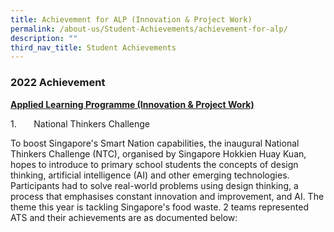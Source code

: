 ```yaml
---
title: Achievement for ALP (Innovation & Project Work)
permalink: /about-us/Student-Achievements/achievement-for-alp/
description: ""
third_nav_title: Student Achievements
---
```

### 2022 Achievement

**<u>Applied Learning Programme (Innovation & Project Work)</u>**

1.       National Thinkers Challenge

To boost Singapore's Smart Nation capabilities, the inaugural National Thinkers Challenge (NTC), organised by Singapore Hokkien Huay Kuan, hopes to introduce to primary school students the concepts of design thinking, artificial intelligence (AI) and other emerging technologies. Participants had to solve real-world problems using design thinking, a process that emphasises constant innovation and improvement, and AI. The theme this year is tackling Singapore's food waste. 2 teams represented ATS and their achievements are as documented below: